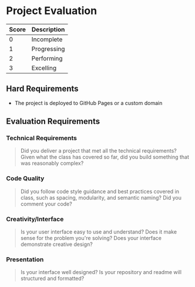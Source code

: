 # Project Evaluation

| Score | Description |
| --- | --- |
| 0 | Incomplete |
| 1 | Progressing |
| 2 | Performing |
| 3 | Excelling |

## Hard Requirements

- The project is deployed to GitHub Pages or a custom domain

## Evaluation Requirements

### Technical Requirements

> Did you deliver a project that met all the technical requirements? Given what the class has covered so far, did you build something that was reasonably complex?

### Code Quality

> Did you follow code style guidance and best practices covered in class, such as spacing, modularity, and semantic naming? Did you comment your code?

### Creativity/Interface

> Is your user interface easy to use and understand? Does it make sense for the problem you're solving? Does your interface demonstrate creative design?

### Presentation

> Is your interface well designed? Is your repository and readme will structured and formatted?
